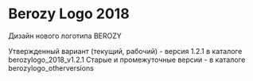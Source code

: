 # Berozy Logo 2018
Дизайн нового логотипа BEROZY

Утвержденный вариант (текущий, рабочий) - версия 1.2.1 в каталоге berozylogo_2018_v1.2.1
Старые и промежуточные версии - в каталоге berozylogo_otherversions
